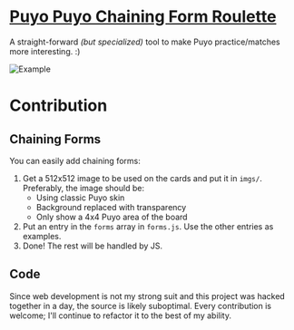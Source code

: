 # [Puyo Puyo Chaining Form Roulette](https://doczi-dominik.github.io/puyo-roulette)

A straight-forward *(but specialized)* tool to make Puyo practice/matches more interesting. :)

![Example](demo_screenshot.png)


# Contribution

## Chaining Forms

You can easily add chaining forms:

1. Get a 512x512 image to be used on the cards and put it in `imgs/`. Preferably, the image should be:
    - Using classic Puyo skin
    - Background replaced with transparency
    - Only show a 4x4 Puyo area of the board
2. Put an entry in the `forms` array in `forms.js`. Use the other entries as examples.
3. Done! The rest will be handled by JS.

## Code

Since web development is not my strong suit and this project was hacked together in a day, the source is likely suboptimal. Every contribution is welcome; I'll continue to refactor it to the best of my ability.
